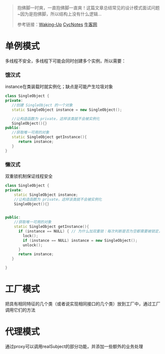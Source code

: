> 抱佛脚一时爽，一直抱佛脚一直爽！这篇文章总结常见的设计模式面试问题~因为是抱佛脚，所以结构上没有什么逻辑...
>
> 参考链接：[Waking-Up](https://github.com/wolverinn/Waking-Up)  [CycNotes](https://github.com/CyC2018/CS-Notes)  [牛客网](https://www.nowcoder.com/) 

# 单例模式

多线程不安全，多线程下可能会同时创建多个实例，所以需要：

### 饿汉式

instance在类装载时就实例化；缺点是可能产生垃圾对象

```cpp
class SingleObject {
private:
   //创建 SingleObject 的一个对象
   static SingleObject instance = new SingleObject();

   //让构造函数为 private，这样该类就不会被实例化
   SingleObject(){}
public:
   //获取唯一可用的对象
   static SingleObject getInstance(){
      return instance;
   }
}
```

### 懒汉式

双重锁机制保证线程安全

```cpp
class SingleObject {
private:
    static SingleObject instance;
   	//让构造函数为 private，这样该类就不会被实例化
  	SingleObject(){}

   
public:
    //获取唯一可用的对象
    static SingleObject getInstance(){
      if (instance == NULL) { // 为什么加双重锁：每次判断是否为空都需要被锁定，如果有很多线程的话，就爱会造成大量线程的阻塞
        lock();
        if (instance == NULL) instance = new SingleObject();
        unlock();
      }
      return instance;
   }

}
```

# 工厂模式

把具有相同特征的几个类（或者说实现相同接口的几个类）放到工厂中，通过工厂调用它们的方法

# 代理模式

通过proxy可以调用realSubject的部分功能，并添加一些额外的业务处理


